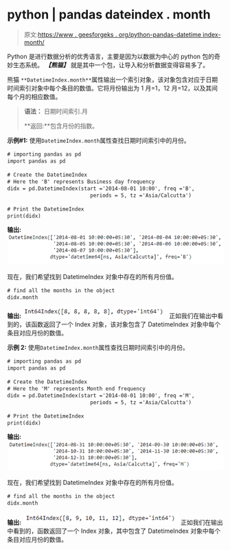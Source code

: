 # python | pandas dateindex . month

> 原文:[https://www . geesforgeks . org/python-pandas-datetime index-month/](https://www.geeksforgeeks.org/python-pandas-datetimeindex-month/)

Python 是进行数据分析的优秀语言，主要是因为以数据为中心的 python 包的奇妙生态系统。 ***【熊猫】*** 就是其中一个包，让导入和分析数据变得容易多了。

熊猫 `**DatetimeIndex.month**`属性输出一个索引对象，该对象包含对应于日期时间索引对象中每个条目的数值。它将月份输出为 1 月=1，12 月=12，以及其间每个月的相应数值。

> **语法：** 日期时间索引.月
> 
> **返回:**包含月份的指数。

**示例#1:** 使用`DatetimeIndex.month`属性查找日期时间索引中的月份。

```
# importing pandas as pd
import pandas as pd

# Create the DatetimeIndex
# Here the 'B' represents Business day frequency
didx = pd.DatetimeIndex(start ='2014-08-01 10:00', freq ='B', 
                           periods = 5, tz ='Asia/Calcutta')

# Print the DatetimeIndex
print(didx)
```

**输出:**
![](img/fb5cee318b25af4ccc7b0cabf477cdd5.png)

现在，我们希望找到 DatetimeIndex 对象中存在的所有月份值。

```
# find all the months in the object
didx.month
```

**输出:**
![](img/2533038da28cba9a4162845209fd2ee0.png)
正如我们在输出中看到的，该函数返回了一个 Index 对象，该对象包含了 DatetimeIndex 对象中每个条目对应月份的数值。

**示例 2:** 使用`DatetimeIndex.month`属性查找日期时间索引中的月份。

```
# importing pandas as pd
import pandas as pd

# Create the DatetimeIndex
# Here the 'M' represents Month end frequency
didx = pd.DatetimeIndex(start ='2014-08-01 10:00', freq ='M',
                           periods = 5, tz ='Asia/Calcutta')

# Print the DatetimeIndex
print(didx)
```

**输出:**
![](img/6a4d50abdb4e92376b9420296aed9b33.png)

现在，我们希望找到 DatetimeIndex 对象中存在的所有月份值。

```
# find all the months in the object
didx.month
```

**输出:**
![](img/16bf35bddd5c973a7126ec6ed00ac196.png)
正如我们在输出中看到的，函数返回了一个 Index 对象，其中包含了 DatetimeIndex 对象中每个条目对应月份的数值。